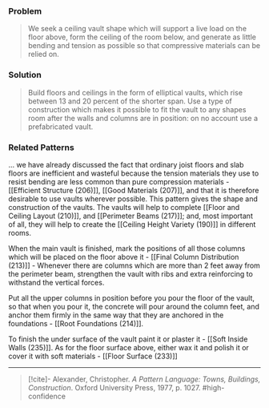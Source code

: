 ### Problem
>We seek a ceiling vault shape which will support a live load on the floor above, form the ceiling of the room below, and generate as little bending and tension as possible so that compressive materials can be relied on.

### Solution
>Build floors and ceilings in the form of elliptical vaults, which rise between 13 and 20 percent of the shorter span. Use a type of construction which makes it possible to fit the vault to any shapes room after the walls and columns are in position: on no account use a prefabricated vault.

### Related Patterns
... we have already discussed the fact that ordinary joist floors and slab floors are inefficient and wasteful because the tension materials they use to resist bending are less common than pure compression materials - [[Efficient Structure (206)]], [[Good Materials (207)]], and that it is therefore desirable to use vaults wherever possible. This pattern gives the shape and construction of the vaults. The vaults will help to complete [[Floor and Ceiling Layout (210)]], and [[Perimeter Beams (217)]]; and, most important of all, they will help to create the [[Ceiling Height Variety (190)]] in different rooms.

When the main vault is finished, mark the positions of all those columns which will be placed on the floor above it - [[Final Column Distribution (213)]] - Whenever there are columns which are more than 2 feet away from the perimeter beam, strengthen the vault with ribs and extra reinforcing to withstand the vertical forces.

Put all the upper columns in position before you pour the floor of the vault, so that when you pour it, the concrete will pour around the column feet, and anchor them firmly in the same way that they are anchored in the foundations - [[Root Foundations (214)]].

To finish the under surface of the vault paint it or plaster it - [[Soft Inside Walls (235)]]. As for the floor surface above, either wax it and polish it or cover it with soft materials - [[Floor Surface (233)]]

---

> [!cite]- Alexander, Christopher. _A Pattern Language: Towns, Buildings, Construction_. Oxford University Press, 1977, p. 1027.
> #high-confidence 
